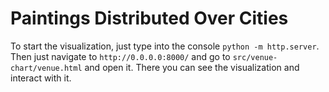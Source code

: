# Paintings Distributed Over Cities

To start the visualization, just type into the console `python -m http.server`.
Then just navigate to `http://0.0.0.0:8000/` and go to `src/venue-chart/venue.html` and open it.
There you can see the visualization and interact with it.
